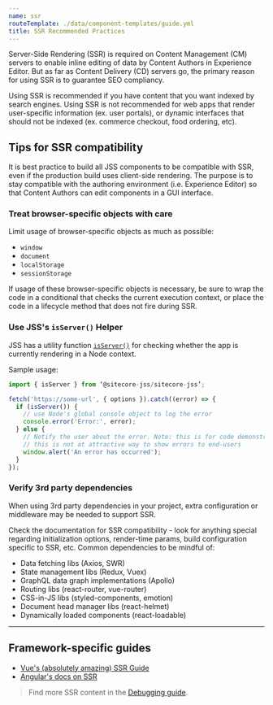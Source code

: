 ```yaml
---
name: ssr
routeTemplate: ./data/component-templates/guide.yml
title: SSR Recommended Practices
---
```


Server-Side Rendering (SSR) is required on Content Management (CM) servers to enable inline editing of data by Content Authors in Experience Editor. But as far as Content Delivery (CD) servers go, the primary reason for using SSR is to guarantee SEO compliancy.

Using SSR is recommended if you have content that you want indexed by search engines. Using SSR is not recommended for web apps that render user-specific information (ex. user portals), or dynamic interfaces that should not be indexed (ex. commerce checkout, food ordering, etc).

## Tips for SSR compatibility

It is best practice to build all JSS components to be compatible with SSR, even if the production build uses client-side rendering. The purpose is to stay compatible with the authoring environment (i.e. Experience Editor) so that Content Authors can edit components in a GUI interface.

### Treat browser-specific objects with care

Limit usage of browser-specific objects as much as possible:
- `window`
- `document`
- `localStorage`
- `sessionStorage`

If usage of these browser-specific objects is necessary, be sure to wrap the code in a conditional that checks the current execution context, or place the code in a lifecycle method that does not fire during SSR.

### Use JSS's `isServer()` Helper
JSS has a utility function [`isServer()`](https://github.com/Sitecore/jss/blob/dev/packages/sitecore-jss/src/util.ts#L1) for checking whether the app is currently rendering in a Node context.

Sample usage:

```javascript
import { isServer } from ‘@sitecore-jss/sitecore-jss’;

fetch('https://some-url', { options }).catch((error) => {
  if (isServer()) {
    // use Node's global console object to log the error
    console.error('Error:', error);
  } else {
    // Notify the user about the error. Note: this is for code demonstration only;
    // this is not at attractive way to show errors to end-users
    window.alert('An error has occurred');
  }
});
```

### Verify 3rd party dependencies

When using 3rd party dependencies in your project, extra configuration or middleware may be needed to support SSR.

Check the documentation for SSR compatibility - look for anything special regarding initialization options, render-time params, build configuration specific to SSR, etc. Common dependencies to be mindful of:
- Data fetching libs (Axios, SWR)
- State management libs (Redux, Vuex)
- GraphQL data graph implementations (Apollo)
- Routing libs (react-router, vue-router)
- CSS-in-JS libs (styled-components, emotion)
- Document head manager libs (react-helmet)
- Dynamically loaded components (react-loadable)

---

## Framework-specific guides

- [Vue's (absolutely amazing) SSR Guide](https://ssr.vuejs.org/#what-is-server-side-rendering-ssr)
- [Angular's docs on SSR](https://angular.io/guide/universal)


> Find more SSR content in the [Debugging guide](error-handling-debugging-guide/debugging-help#debugging-node).